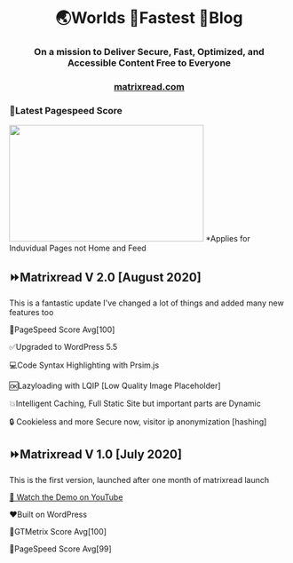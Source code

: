 <h1 align="center">
	🌏Worlds 🚀Fastest 📰Blog
</h1>
<h3 align="center">
On a mission to Deliver Secure, Fast, Optimized, and Accessible Content Free to Everyone
</h3>
<h3 align="center">
<a href="https://matrixread.com/">matrixread.com</a>
</h3>

### 🔰Latest Pagespeed Score
<img src="https://github.com/AbhiramReddyD/Worlds-Fastest-Website/blob/master/images/Capture.PNG" height="210" width="350">
*Applies for Induvidual Pages not Home and Feed


## ⏩Matrixread V 2.0 [August 2020]
This is a fantastic update I've changed a lot of things and added many new features too

💯PageSpeed Score Avg[100]

✅Upgraded to WordPress 5.5

💻Code Syntax Highlighting with Prsim.js

🆗Lazyloading with LQIP [Low Quality Image Placeholder]

💥Intelligent Caching, Full Static Site but important parts are Dynamic

🔒 Cookieless and more Secure now, visitor ip anonymization [hashing]

## ⏩Matrixread V 1.0 [July 2020]
This is the first version, launched after one month of matrixread launch

[🎥 Watch the Demo on YouTube](https://www.youtube.com/watch?v=lnvsuNZURR0)

❤️Built on WordPress 

💯GTMetrix Score Avg[100]

💯PageSpeed Score Avg[99]
